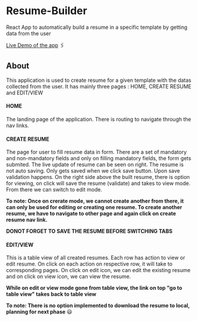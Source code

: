 # Resume-Builder
React App to automatically build a resume in a specific template by getting data from the user

[Live Demo of the app](https://jude98.github.io/Resume-Builder/) 🖇️

## About

This application is used to create resume for a given template with the datas collected from the user. 
It has mainly three pages : HOME, CREATE RESUME and EDIT/VIEW

#### HOME

The landing page of the application. There is routing to navigate through the nav links.

#### CREATE RESUME

The page for user to fill resume data in form. There are a set of mandatory and non-mandatory fields and only on filling mandatory fields, the form gets submited.
The live update of resume can be seen on right. The resume is not auto saving. Only gets saved when we click save button. Upon save validation happens. 
On the right side above the built resume, there is option for viewing, on click will save the resume (validate) and takes to view mode. From there we can switch to edit mode. 

**To note: Once on crerate mode, we cannot create another from there, it can only be used for editing or creating one resume. To create another resume, we have to navigate to other page and again click on create resume nav link.**

**DONOT FORGET TO SAVE THE RESUME BEFORE SWITCHING TABS**


#### EDIT/VIEW

This is a table view of all created resumes. Each row has action to view or edit resume. On click on each action on respective row, it will take to corresponding pages. On click on edit icon, we can edit the existing resume and on click on view icon, we can view the resume.

**While on edit or view mode gone from table view, the link on top "go to table view" takes back to table view**

**To note: There is no option implemented to download the resume to local, planning for next phase** 😃



